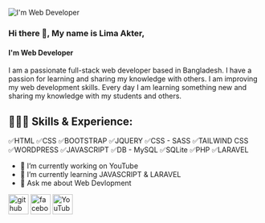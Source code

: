 
![I'm  Web Developer](https://pbs.twimg.com/profile_banners/1666404991870050305/1706901478/1500x500)
### Hi there 👋, My name is Lima Akter,
#### I'm  Web Developer


 I am a passionate full-stack web developer based in Bangladesh. I have a passion for learning and sharing my knowledge with others. I am improving my web development skills. Every day I am learning something new and sharing my knowledge with my students and others.

## 🤹🏾‍♀️ Skills & Experience: 
✅HTML
✅CSS
✅BOOTSTRAP
✅JQUERY
✅CSS - SASS
✅TAILWIND CSS
✅WORDPRESS
✅JAVASCRIPT
✅DB - MySQL
✅SQLite
✅PHP
✅LARAVEL 
 

- 🔭 I’m currently working on YouTube 
- 🌱 I’m currently learning JAVASCRIPT & LARAVEL 
- 💬 Ask me about Web Devlopment 



[<img src='https://cdn.jsdelivr.net/npm/simple-icons@3.0.1/icons/github.svg' alt='github' height='40'>](https://github.com/https://github.com/mirronmahamudlima)  [<img src='https://cdn.jsdelivr.net/npm/simple-icons@3.0.1/icons/facebook.svg' alt='facebook' height='40'>](https://www.facebook.com/https://www.facebook.com/mirronmahamud.lima)  [<img src='https://cdn.jsdelivr.net/npm/simple-icons@3.0.1/icons/youtube.svg' alt='YouTube' height='40'>](https://www.youtube.com/channel/https://www.youtube.com/@mirronmahamudlima)  


